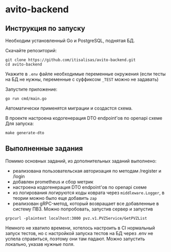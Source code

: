 # avito-backend

## Инструкция по запуску

Необходим установленный Go и PostgreSQL, поднятая БД.

Скачайте репозиторий:

```shell
git clone https://github.com/itisalisas/avito-backend.git
cd avito-backend
```

Укажите в `.env` файле необходимые переменные окружения 
(если тесты на БД не нужны, переменные с суффиксом `_TEST` можно не задавать)

Запустите приложение:

```shell
go run cmd/main.go
```

Автоматически применятся миграции и создастся схема. 

В проекте настроена кодогенерация DTO endpoint'ов по openapi схеме
Для запуска:
```shell
make generate-dto
````

## Выполненные задания

Помимо основных заданий, из дополнительных заданий выполнено:
- реализована пользовательская авторизация по методам /register и /login 
- добавлен prometheus и сбор метрик
- настроена кодогенерация DTO endpoint'ов по openapi схеме
- из логирования логируются коды коврата через `middleware.Logger`, в теории можно было еще добавить `zap`
- реализован gRPC-метод, который возвращает все добавленные в систему ПВЗ. Можно попробовать, запустив сервер и запустив
```shell
grpcurl -plaintext localhost:3000 pvz.v1.PVZService/GetPVZList
```

Немного не хватило времени, хотелось настроить в CI нормальный запуск тестов, но с настройкой запуска тестов на БД 
через .env не успела справиться, поэтому они там падают. Можно запустить локально, указав нужные поля.